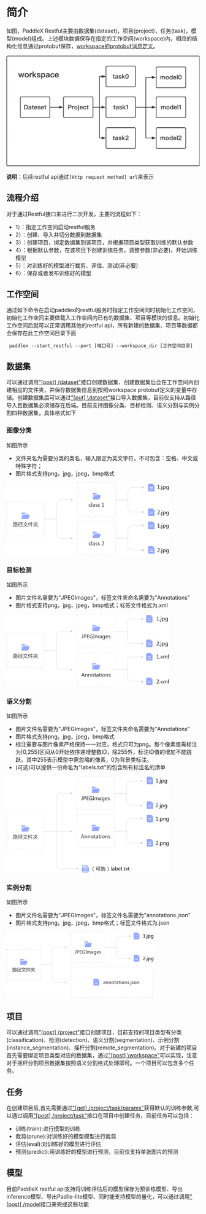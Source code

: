 # 简介
如图，PaddleX Restful主要由数据集(dataset)，项目(project)，任务(task)，模型(model)组成。上述模块数据保存在指定的工作空间(workspace)内，相应的结构化信息通过protobuf保存，[workspace的protobuf消息定义](./data_struct.md#Protobuf结构化数据)。  

![alt](./img/framework.png)  

**说明**：后续restful api通过`[Http request method] url`来表示  

## 流程介绍
对于通过Restful接口来进行二次开发，主要的流程如下：
- 1）：指定工作空间启动restful服务
- 2）：创建、导入并切分数据到数据集
- 3）：创建项目，绑定数据集到该项目，并根据项目类型获取训练的默认参数
- 4）：根据默认参数，在该项目下创建训练任务，调整参数(非必要)，开始训练模型
- 5）：对训练好的模型进行裁剪、评估、测试(非必要)
- 6）：保存或者发布训练好的模型

## 工作空间

通过如下命令在启动paddlex的restful服务时指定工作空间同时初始化工作空间，初始化工作空间主要做载入工作空间内已有的数据集、项目等模块的信息。初始化工作空间后就可以正常调用其他的restful api，所有新建的数据集、项目等数据都会保存在此工作空间目录下面  
```
 paddlex --start_restful --port [端口号] --workspace_dir [工作空间目录]
```  


## 数据集
可以通过调用["[post] /dataset"](./restful_api.md)接口创建数据集、创建数据集后会在工作空间内创建相应的文件夹，并保存数据集信息到按照workspace protobuf定义的变量中存储。创建数据集后可以通过["[put] \dataset"](./restful_api.md)接口导入数据集，目前仅支持从路径导入且数据集必须储存在后端。目前支持图像分类、目标检测、语义分割与实例分割四种数据集，具体格式如下  
### 图像分类
如图所示
- 文件夹名为需要分类的类名，输入限定为英文字符，不可包含：空格、中文或特殊字符；
- 图片格式支持png，jpg，jpeg，bmp格式  

![alt](./img/classify_help.jpg)

### 目标检测
如图所示
- 图片文件名需要为"JPEGImages"，标签文件夹命名需要为"Annotations"
- 图片格式支持png，jpg，jpeg，bmp格式；标签文件格式为.xml  

![alt](./img/detect_help.jpg)

### 语义分割
如图所示
- 图片文件名需要为"JPEGImages"，标签文件夹命名需要为"Annotations"
- 图片格式支持png，jpg，jpeg，bmp格式
- 标注需要与图片像素严格保持一一对应，格式只可为png。每个像素值需标注为[0,255]区间从0开始依序递增整数ID，除255外，标注ID值的增加不能跳跃。其中255表示模型中需忽略的像素，0为背景类标注。
- (可选)可以提供一份命名为"labels.txt"的包含所有标注名的清单  

![alt](./img/seg_help.jpg)


### 实例分割
如图所示
- 图片文件名需要为"JPEGImages"，标签文件名需要为"annotations.json"
- 图片格式支持png，jpg，jpeg，bmp格式；标签文件格式为.json  

![alt](./img/ins_seg_help.jpg)

## 项目
可以通过调用["[post] /project"](./restful_api.md)接口创建项目，目前支持的项目类型有分类(classification)、检测(detection)、语义分割(segmentation)、示例分割(instance_segmentation)、摇杆分割(remote_segmentation)。对于新建的项目首先需要绑定项目类型对应的数据集，通过["[post] \workspace"](./restful_api.md)可以实现，注意对于摇杆分割项目数据集按照语义分割格式处理即可。一个项目可以包含多个任务。  

## 任务
在创建项目后,首先需要通过["[get] /project/task/params"](./restful_api.md)获得默认的训练参数,可以通过调用["[post] /project/task"](./restful_api.md)接口在项目中创建任务，目前任务可以包括：
- 训练(train):进行模型的训练
- 裁剪(prune):对训练好的模型模型进行裁剪
- 评估(eval):对训练好的模型进行评估
- 预测(predict):用训练好的模型进行预测，目前仅支持单张图片的预测

## 模型
目前PaddleX restful api支持将训练评估后的模型保存为预训练模型、导出inference模型、导出Padlle-lite模型、同时能支持模型的量化，可以通过调用["[post] /model](./restful_api.md)接口来完成这些功能
